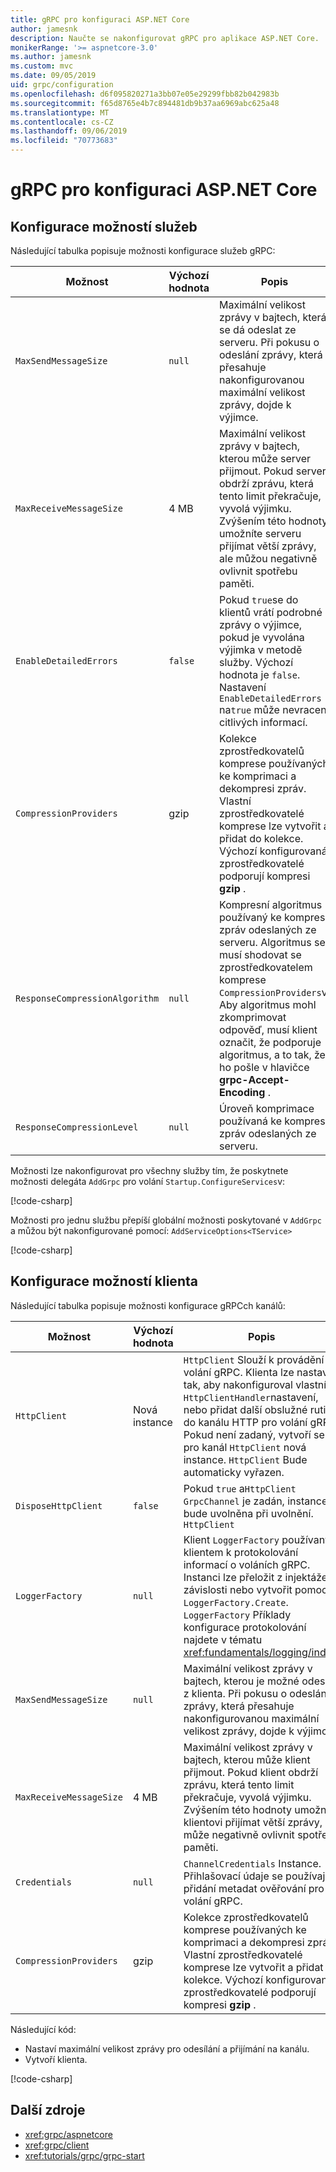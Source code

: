 ```yaml
---
title: gRPC pro konfiguraci ASP.NET Core
author: jamesnk
description: Naučte se nakonfigurovat gRPC pro aplikace ASP.NET Core.
monikerRange: '>= aspnetcore-3.0'
ms.author: jamesnk
ms.custom: mvc
ms.date: 09/05/2019
uid: grpc/configuration
ms.openlocfilehash: d6f095820271a3bb07e05e29299fbb82b042983b
ms.sourcegitcommit: f65d8765e4b7c894481db9b37aa6969abc625a48
ms.translationtype: MT
ms.contentlocale: cs-CZ
ms.lasthandoff: 09/06/2019
ms.locfileid: "70773683"
---
```

# <a name="grpc-for-aspnet-core-configuration"></a>gRPC pro konfiguraci ASP.NET Core

## <a name="configure-services-options"></a>Konfigurace možností služeb

Následující tabulka popisuje možnosti konfigurace služeb gRPC:

| Možnost | Výchozí hodnota | Popis |
| ------ | ------------- | ----------- |
| `MaxSendMessageSize` | `null` | Maximální velikost zprávy v bajtech, která se dá odeslat ze serveru. Při pokusu o odeslání zprávy, která přesahuje nakonfigurovanou maximální velikost zprávy, dojde k výjimce. |
| `MaxReceiveMessageSize` | 4 MB | Maximální velikost zprávy v bajtech, kterou může server přijmout. Pokud server obdrží zprávu, která tento limit překračuje, vyvolá výjimku. Zvýšením této hodnoty umožníte serveru přijímat větší zprávy, ale můžou negativně ovlivnit spotřebu paměti. |
| `EnableDetailedErrors` | `false` | Pokud `true`se do klientů vrátí podrobné zprávy o výjimce, pokud je vyvolána výjimka v metodě služby. Výchozí hodnota je `false`. Nastavení `EnableDetailedErrors` na`true` může nevracení citlivých informací. |
| `CompressionProviders` | gzip | Kolekce zprostředkovatelů komprese používaných ke komprimaci a dekompresi zpráv. Vlastní zprostředkovatelé komprese lze vytvořit a přidat do kolekce. Výchozí konfigurovaná zprostředkovatelé podporují kompresi **gzip** . |
| `ResponseCompressionAlgorithm` | `null` | Kompresní algoritmus používaný ke kompresi zpráv odeslaných ze serveru. Algoritmus se musí shodovat se zprostředkovatelem komprese `CompressionProviders`v. Aby algoritmus mohl zkomprimovat odpověď, musí klient označit, že podporuje algoritmus, a to tak, že ho pošle v hlavičce **grpc-Accept-Encoding** . |
| `ResponseCompressionLevel` | `null` | Úroveň komprimace používaná ke kompresi zpráv odeslaných ze serveru. |

Možnosti lze nakonfigurovat pro všechny služby tím, že poskytnete možnosti delegáta `AddGrpc` pro volání `Startup.ConfigureServices`v:

[!code-csharp[](~/grpc/configuration/sample/GrcpService/Startup.cs?name=snippet)]

Možnosti pro jednu službu přepíší globální možnosti poskytované v `AddGrpc` a můžou být nakonfigurované pomocí: `AddServiceOptions<TService>`

[!code-csharp[](~/grpc/configuration/sample/GrcpService/Startup2.cs?name=snippet)]

## <a name="configure-client-options"></a>Konfigurace možností klienta

Následující tabulka popisuje možnosti konfigurace gRPCch kanálů:

| Možnost | Výchozí hodnota | Popis |
| ------ | ------------- | ----------- |
| `HttpClient` | Nová instance | `HttpClient` Slouží k provádění volání gRPC. Klienta lze nastavit tak, aby nakonfiguroval vlastní `HttpClientHandler`nastavení, nebo přidat další obslužné rutiny do kanálu HTTP pro volání gRPC. Pokud není zadaný, vytvoří se pro kanál `HttpClient` nová instance. `HttpClient` Bude automaticky vyřazen. |
| `DisposeHttpClient` | `false` | Pokud `true` a`HttpClient` `GrpcChannel` je zadán, instance bude uvolněna při uvolnění. `HttpClient` |
| `LoggerFactory` | `null` | Klient `LoggerFactory` používaný klientem k protokolování informací o voláních gRPC. Instanci lze přeložit z injektáže závislosti nebo vytvořit pomocí `LoggerFactory.Create`. `LoggerFactory` Příklady konfigurace protokolování najdete v tématu <xref:fundamentals/logging/index>. |
| `MaxSendMessageSize` | `null` | Maximální velikost zprávy v bajtech, kterou je možné odeslat z klienta. Při pokusu o odeslání zprávy, která přesahuje nakonfigurovanou maximální velikost zprávy, dojde k výjimce. |
| `MaxReceiveMessageSize` | 4 MB | Maximální velikost zprávy v bajtech, kterou může klient přijmout. Pokud klient obdrží zprávu, která tento limit překračuje, vyvolá výjimku. Zvýšením této hodnoty umožníte klientovi přijímat větší zprávy, ale může negativně ovlivnit spotřebu paměti. |
| `Credentials` | `null` | `ChannelCredentials` Instance. Přihlašovací údaje se používají k přidání metadat ověřování pro volání gRPC. |
| `CompressionProviders` | gzip | Kolekce zprostředkovatelů komprese používaných ke komprimaci a dekompresi zpráv. Vlastní zprostředkovatelé komprese lze vytvořit a přidat do kolekce. Výchozí konfigurovaná zprostředkovatelé podporují kompresi **gzip** . |

Následující kód:

* Nastaví maximální velikost zprávy pro odesílání a přijímání na kanálu.
* Vytvoří klienta.

[!code-csharp[](~/grpc/configuration/sample/Program.cs?name=snippet&highlight=3-8)]

## <a name="additional-resources"></a>Další zdroje

* <xref:grpc/aspnetcore>
* <xref:grpc/client>
* <xref:tutorials/grpc/grpc-start>
